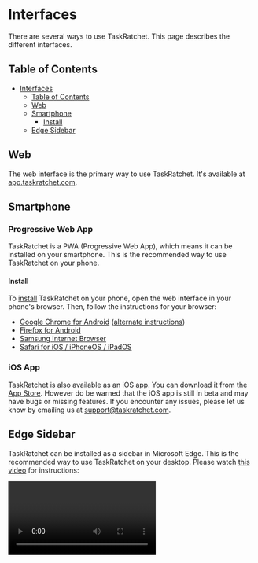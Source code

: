 # Interfaces

There are several ways to use TaskRatchet. This page describes the different interfaces.

## Table of Contents

- [Interfaces](#interfaces)
  - [Table of Contents](#table-of-contents)
  - [Web](#web)
  - [Smartphone](#smartphone)
    - [Install](#install)
  - [Edge Sidebar](#edge-sidebar)

## Web

The web interface is the primary way to use TaskRatchet. It's available at [app.taskratchet.com](https://app.taskratchet.com).

## Smartphone

### Progressive Web App

TaskRatchet is a PWA (Progressive Web App), which means it can be installed on your smartphone. This is the recommended way to use TaskRatchet on your phone.

#### Install

To [install](https://developer.mozilla.org/en-US/docs/Web/Progressive_web_apps/Installing) TaskRatchet on your phone, open the web interface in your phone's browser. Then, follow the instructions for your browser:

- [Google Chrome for Android](https://support.google.com/chrome/answer/9658361?co=GENIE.Platform%3DAndroid&hl=en) ([alternate instructions](https://developer.mozilla.org/en-US/docs/Web/Progressive_web_apps/Installing#google_chrome_for_android))
- [Firefox for Android](https://developer.mozilla.org/en-US/docs/Web/Progressive_web_apps/Installing#firefox_for_android)
- [Samsung Internet Browser](https://developer.mozilla.org/en-US/docs/Web/Progressive_web_apps/Installing#samsung_internet_browser)
- [Safari for iOS / iPhoneOS / iPadOS](https://developer.mozilla.org/en-US/docs/Web/Progressive_web_apps/Installing#safari_for_ios_iphoneos_ipados)

### iOS App

TaskRatchet is also available as an iOS app. You can download it from the [App Store](https://apps.apple.com/us/app/taskratchet/id6477467755). However do be warned that the iOS app is still in beta and may have bugs or missing features. If you encounter any issues, please let us know by emailing us at support@taskratchet.com.

## Edge Sidebar

TaskRatchet can be installed as a sidebar in Microsoft Edge. This is the recommended way to use TaskRatchet on your desktop. Please watch [this video](https://youtu.be/DTguvagXPLM) for instructions:

<Video url="https://www.youtube.com/embed/DTguvagXPLM" />
